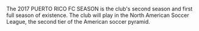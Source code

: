 The 2017 PUERTO RICO FC SEASON is the club's second season and first full season of existence. The club will play in the North American Soccer League, the second tier of the American soccer pyramid.
